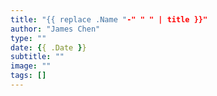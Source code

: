 ```yaml
---
title: "{{ replace .Name "-" " " | title }}"
author: "James Chen"
type: ""
date: {{ .Date }}
subtitle: ""
image: ""
tags: []
---
```


